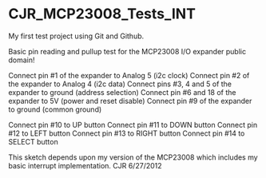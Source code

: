 CJR_MCP23008_Tests_INT
======================

My first test project using Git and Github.


Basic pin reading and pullup test for the MCP23008 I/O expander
public domain!

Connect pin #1 of the expander to Analog 5 (i2c clock)
Connect pin #2 of the expander to Analog 4 (i2c data)
Connect pins #3, 4 and 5 of the expander to ground (address selection)
Connect pin #6 and 18 of the expander to 5V (power and reset disable)
Connect pin #9 of the expander to ground (common ground)

Connect pin #10 to UP button
Connect pin #11 to DOWN button
Connect pin #12 to LEFT button
Connect pin #13 to RIGHT button
Connect pin #14 to SELECT button

This sketch depends upon my version of the MCP23008 which includes my
basic interrupt implementation.  CJR 6/27/2012
